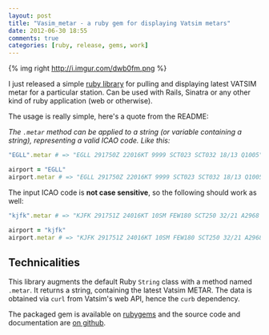 ```yaml
---
layout: post
title: "Vasim_metar - a ruby gem for displaying Vatsim metars"
date: 2012-06-30 18:55
comments: true
categories: [ruby, release, gems, work]
---
```


{% img right http://i.imgur.com/dwb0fm.png %}

I just released a simple [ruby library](https://rubygems.org/gems/vatsim_metar) for pulling and
displaying latest VATSIM metar for a particular station. Can be used with Rails, Sinatra or any
other kind of ruby application (web or otherwise).

The usage is really simple, here's a quote from the README:

*The `.metar` method can be applied to a string (or variable containing a string), representing
a valid ICAO code. Like this:*

```ruby
"EGLL".metar # => "EGLL 291750Z 22016KT 9999 SCT023 SCT032 18/13 Q1005"

airport = "EGLL"
airport.metar # => "EGLL 291750Z 22016KT 9999 SCT023 SCT032 18/13 Q1005"
```

The input ICAO code is **not case sensitive**, so the following should work as well:

```ruby
"kjfk".metar # => "KJFK 291751Z 24016KT 10SM FEW180 SCT250 32/21 A2968 RMK AO2 SLP049 T03170211 10322 20222 58008"

airport = "kjfk"
airport.metar # => "KJFK 291751Z 24016KT 10SM FEW180 SCT250 32/21 A2968 RMK AO2 SLP049 T03170211 10322 2022
```

## Technicalities

This library augments the default Ruby `String` class with a method named `.metar`. It returns a string,
containing the latest Vatsim METAR. The data is obtained via `curl` from Vatsim's web API, hence the `curb`
dependency.

The packaged gem is available on [rubygems](https://rubygems.org/gems/vatsim_metar) and the source code
and documentation are [on github](https://github.com/tarakanbg/vatsim_metar).
